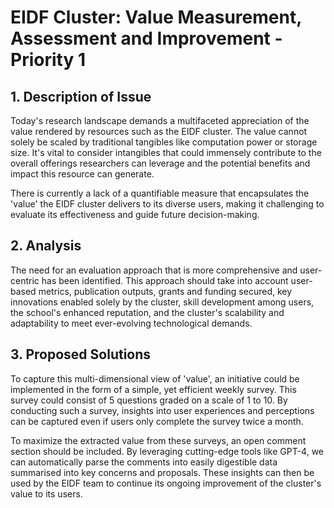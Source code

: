 # EIDF Cluster: Value Measurement, Assessment and Improvement - Priority 1
## 1. Description of Issue

Today's research landscape demands a multifaceted appreciation of the value rendered by resources such as the EIDF cluster. The value cannot solely be scaled by traditional tangibles like computation power or storage size. It's vital to consider intangibles that could immensely contribute to the overall offerings researchers can leverage and the potential benefits and impact this resource can generate. 

There is currently a lack of a quantifiable measure that encapsulates the 'value' the EIDF cluster delivers to its diverse users, making it challenging to evaluate its effectiveness and guide future decision-making.

## 2. Analysis

The need for an evaluation approach that is more comprehensive and user-centric has been identified. This approach should take into account user-based metrics, publication outputs, grants and funding secured, key innovations enabled solely by the cluster, skill development among users, the school's enhanced reputation, and the cluster's scalability and adaptability to meet ever-evolving technological demands.

## 3. Proposed Solutions

To capture this multi-dimensional view of 'value', an initiative could be implemented in the form of a simple, yet efficient weekly survey. This survey could consist of 5 questions graded on a scale of 1 to 10. By conducting such a survey, insights into user experiences and perceptions can be captured even if users only complete the survey twice a month. 

To maximize the extracted value from these surveys, an open comment section should be included. By leveraging cutting-edge tools like GPT-4, we can automatically parse the comments into easily digestible data summarised into key concerns and proposals. These insights can then be used by the EIDF team to continue its ongoing improvement of the cluster's value to its users.
